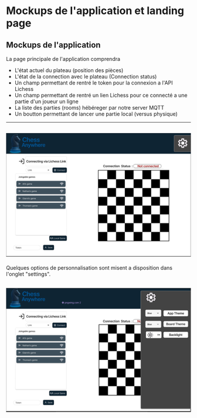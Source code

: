 # Mockups de l'application et landing page
## Mockups de l'application
La page principale de l'application comprendra
- L'état actuel du plateau (position des pièces)
- L'état de la connection avec le plateau (Connection status)
- Un champ permettant de rentré le token pour la connexion a l'API Lichess
- Un champ permettant de rentré un lien Lichess pour ce connecté a une partie
  d'un joueur un ligne
- La liste des parties (rooms) hébéreger par notre server MQTT
- Un boutton permettant de lancer une partie local (versus physique)
---

![main window](img/mockup_app_main_v3.png)
---

Quelques options de personnalisation sont misent a disposition dans l'onglet "settings".

![aettings window](img/mockup_app_settings_v3.png)
---